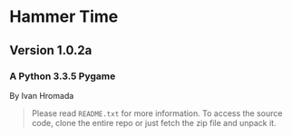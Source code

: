 Hammer Time
===========
Version 1.0.2a
-----------
### A Python 3.3.5 Pygame

By Ivan Hromada 

>Please read `README.txt` for more information. To access the source code, clone the entire repo or just fetch the zip file and unpack it. 
